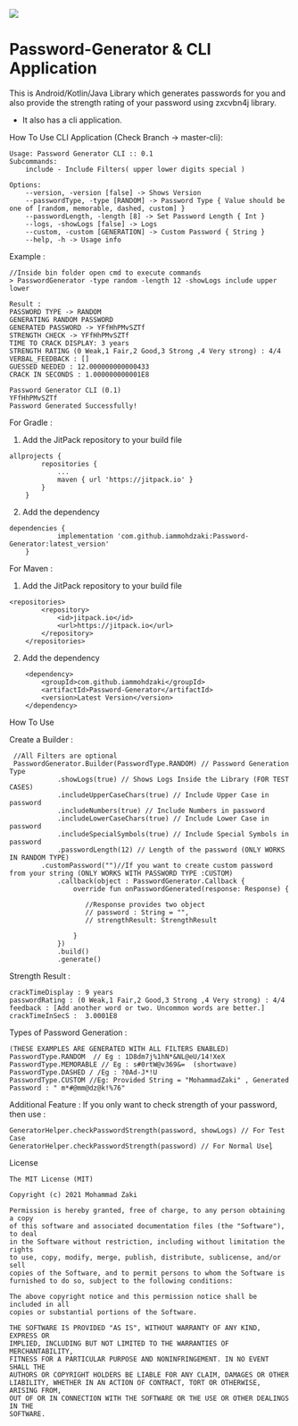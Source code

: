 
[![](https://jitpack.io/v/iammohdzaki/Password-Generator.svg)](https://jitpack.io/#iammohdzaki/Password-Generator)
# Password-Generator & CLI Application

This is Android/Kotlin/Java Library which generates passwords for you and also provide the strength rating of your password using zxcvbn4j library.
- It also has a cli application.

How To Use CLI Application (Check Branch -> master-cli):
```
Usage: Password Generator CLI :: 0.1
Subcommands:
    include - Include Filters( upper lower digits special )

Options:
    --version, -version [false] -> Shows Version
    --passwordType, -type [RANDOM] -> Password Type { Value should be one of [random, memorable, dashed, custom] }
    --passwordLength, -length [8] -> Set Password Length { Int }
    --logs, -showLogs [false] -> Logs
    --custom, -custom [GENERATION] -> Custom Password { String }
    --help, -h -> Usage info
```

Example : 
```
//Inside bin folder open cmd to execute commands
> PasswordGenerator -type random -length 12 -showLogs include upper lower

Result :
PASSWORD TYPE -> RANDOM
GENERATING RANDOM PASSWORD
GENERATED PASSWORD -> YFfHhPMvSZTf
STRENGTH CHECK -> YFfHhPMvSZTf
TIME TO CRACK DISPLAY: 3 years
STRENGTH RATING (0 Weak,1 Fair,2 Good,3 Strong ,4 Very strong) : 4/4
VERBAL_FEEDBACK : []
GUESSED NEEDED : 12.000000000000433
CRACK IN SECONDS : 1.000000000001E8

Password Generator CLI (0.1)
YFfHhPMvSZTf
Password Generated Successfully!
```

For Gradle : 
1. Add the JitPack repository to your build file
```
allprojects {
		repositories {
			...
			maven { url 'https://jitpack.io' }
		}
	}
```
2. Add the dependency
```
dependencies {
	        implementation 'com.github.iammohdzaki:Password-Generator:latest_version'
	}
```

For Maven : 
1. Add the JitPack repository to your build file
```
<repositories>
		<repository>
		    <id>jitpack.io</id>
		    <url>https://jitpack.io</url>
		</repository>
	</repositories>
```
2. Add the dependency
```
	<dependency>
	    <groupId>com.github.iammohdzaki</groupId>
	    <artifactId>Password-Generator</artifactId>
	    <version>Latest Version</version>
	</dependency>
```

How To Use

Create a Builder :
```
 //All Filters are optional
 PasswordGenerator.Builder(PasswordType.RANDOM) // Password Generation Type
            .showLogs(true) // Shows Logs Inside the Library (FOR TEST CASES)
            .includeUpperCaseChars(true) // Include Upper Case in password
            .includeNumbers(true) // Include Numbers in password
            .includeLowerCaseChars(true) // Include Lower Case in password
            .includeSpecialSymbols(true) // Include Special Symbols in password
            .passwordLength(12) // Length of the password (ONLY WORKS IN RANDOM TYPE)
	    .customPassword("")//If you want to create custom password from your string (ONLY WORKS WITH PASSWORD TYPE :CUSTOM)
            .callback(object : PasswordGenerator.Callback {
                override fun onPasswordGenerated(response: Response) {
          
                   //Response provides two object 
                   // password : String = "",
                   // strengthResult: StrengthResult
                 
                }
            })
            .build()
            .generate()
```

Strength Result :
```
crackTimeDisplay : 9 years
passwordRating : (0 Weak,1 Fair,2 Good,3 Strong ,4 Very strong) : 4/4
feedback : [Add another word or two. Uncommon words are better.]
crackTimeInSecS :  3.0001E8

```

Types of Password Generation : 
```
(THESE EXAMPLES ARE GENERATED WITH ALL FILTERS ENABLED)
PasswordType.RANDOM  // Eg : 1D8dm7j%1hN*&NL@eU/14!XeX
PasswordType.MEMORABLE // Eg : s#0rtW@v369&=  (shortwave)
PasswordType.DASHED / /Eg : ?0Ad-J*!U
PasswordType.CUSTOM //Eg: Provided String = "MohammadZaki" , Generated Password : " m*#@mm@dz@k!%76"
```

Additional Feature :
If you only want to check strength of your password, then use :
```
GeneratorHelper.checkPasswordStrength(password, showLogs) // For Test Case
GeneratorHelper.checkPasswordStrength(password) // For Normal Usel̥
```

License
```
The MIT License (MIT)

Copyright (c) 2021 Mohammad Zaki

Permission is hereby granted, free of charge, to any person obtaining a copy
of this software and associated documentation files (the "Software"), to deal
in the Software without restriction, including without limitation the rights
to use, copy, modify, merge, publish, distribute, sublicense, and/or sell
copies of the Software, and to permit persons to whom the Software is
furnished to do so, subject to the following conditions:

The above copyright notice and this permission notice shall be included in all
copies or substantial portions of the Software.

THE SOFTWARE IS PROVIDED "AS IS", WITHOUT WARRANTY OF ANY KIND, EXPRESS OR
IMPLIED, INCLUDING BUT NOT LIMITED TO THE WARRANTIES OF MERCHANTABILITY,
FITNESS FOR A PARTICULAR PURPOSE AND NONINFRINGEMENT. IN NO EVENT SHALL THE
AUTHORS OR COPYRIGHT HOLDERS BE LIABLE FOR ANY CLAIM, DAMAGES OR OTHER
LIABILITY, WHETHER IN AN ACTION OF CONTRACT, TORT OR OTHERWISE, ARISING FROM,
OUT OF OR IN CONNECTION WITH THE SOFTWARE OR THE USE OR OTHER DEALINGS IN THE
SOFTWARE.
```
